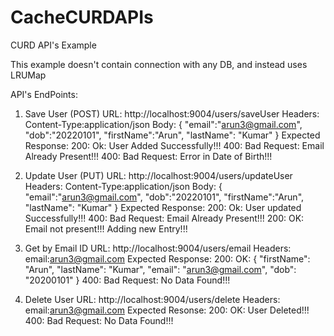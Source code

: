 # CacheCURDAPIs
CURD API's Example

This example doesn't contain connection with any DB, and instead uses LRUMap

API's EndPoints:
1. Save User (POST)
    URL: http://localhost:9004/users/saveUser
    Headers: Content-Type:application/json
    Body: {
	          "email":"arun3@gmail.com",
	          "dob":"20220101",
	          "firstName":"Arun",
	          "lastName": "Kumar"
          }
    Expected Response:
      200: Ok: User Added Successfully!!!
      400: Bad Request: Email Already Present!!!
      400: Bad Request: Error in Date of Birth!!!
      
      
2. Update User (PUT)
   URL: http://localhost:9004/users/updateUser
   Headers: Content-Type:application/json
   Body: {
	          "email":"arun3@gmail.com",
	          "dob":"20220101",
	          "firstName":"Arun",
	          "lastName": "Kumar"
          }
   Expected Response:
      200: Ok: User updated Successfully!!!
      400: Bad Request: Email Already Present!!!
      200: OK: Email not present!!! Adding new Entry!!!
      
 
3. Get by Email ID
    URL: http://localhost:9004/users/email
    Headers: email:arun3@gmail.com
    Expected Response:
      200: OK: {
                  "firstName": "Arun",
                  "lastName": "Kumar",
                  "email": "arun3@gmail.com",
                  "dob": "20200101"
                }
      400: Bad Request: No Data Found!!!
      
      
4. Delete User
    URL: http://localhost:9004/users/delete
    Headers: email:arun3@gmail.com
    Expected Resonse:
      200: OK: User Deleted!!!
      400: Bad Request: No Data Found!!!
                
